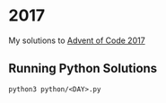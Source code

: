 # 2017

My solutions to [Advent of Code 2017](https://adventofcode.com/2017)

## Running Python Solutions

```
python3 python/<DAY>.py
```
